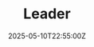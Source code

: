 ---
title: Leader
linkTitle: Leader
date: '2025-05-10T22:55:00Z'
weight: 1
description: No content
draft: false
ref: leader
---